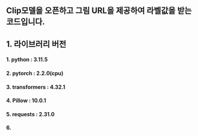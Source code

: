 ## Clip모델을 오픈하고 그림 URL을 제공하여 라벨값을 받는 코드입니다.

## 1. 라이브러리 버전
#### 1. python : 3.11.5
#### 2. pytorch : 2.2.0(cpu)
#### 3. transformers : 4.32.1
#### 4. Pillow : 10.0.1
#### 5. requests : 2.31.0
#### 6. 
